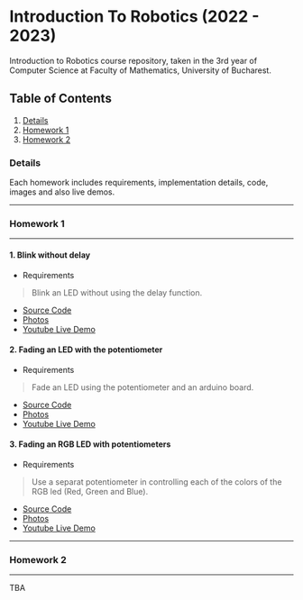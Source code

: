 # Introduction To Robotics (2022 - 2023)
 Introduction to Robotics course repository, taken in the 3rd year of Computer Science at Faculty of Mathematics, University of Bucharest.
 
 
 ## Table of Contents
 1. [Details](#details)
 2. [Homework 1](#homework-1)
 3. [Homework 2](#homework-2)
 
 
 ### Details
 Each homework includes requirements, implementation details, code, images and also live demos.

 ---
 ### Homework 1
 ---
 #### 1. Blink without delay
  - Requirements
  > Blink an LED without using the delay function.
  - [Source Code](https://github.com/tavi22/IntroductionToRobotics/blob/main/homework1/blink_led/blink_led.ino)
  - [Photos](https://drive.google.com/drive/folders/1iQT_576j3IRJHqva5ghLSCc7W3Y1IN8-)
  - [Youtube Live Demo](https://youtu.be/QeaDR12CcR8)
  
 #### 2. Fading an LED with the potentiometer
  - Requirements
  > Fade an LED using the potentiometer and an arduino board.
  - [Source Code](https://github.com/tavi22/IntroductionToRobotics/blob/main/homework1/fade_led_potentiometer/fade_led_potentiometer.ino)
  - [Photos](https://drive.google.com/drive/folders/1iQT_576j3IRJHqva5ghLSCc7W3Y1IN8-)
  - [Youtube Live Demo](https://youtu.be/pq1yFsIwSf0)
  
 #### 3. Fading an RGB LED with potentiometers
  - Requirements
  > Use a separat potentiometer in controlling each of the colors of the RGB led (Red, Green and Blue).
  - [Source Code](https://github.com/tavi22/IntroductionToRobotics/blob/main/homework1/fade_rgb_potentiometers/fade_rgb_potentiometers.ino)
  - [Photos](https://drive.google.com/drive/folders/1iQT_576j3IRJHqva5ghLSCc7W3Y1IN8-)
  - [Youtube Live Demo](https://youtu.be/GYqhLmCbGYI)
  
  ---
  ### Homework 2
  ---
  TBA
  
